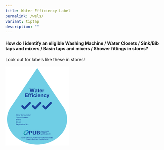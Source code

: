 ```yaml
---
title: Water Efficiency Label
permalink: /wels/
variant: tiptap
description: ""
---
```

<h4><strong>How do I identify an eligible Washing Machine / Water Closets / Sink/Bib taps and mixers / Basin taps and mixers / Shower fittings in stores?</strong></h4>
<p>Look out for labels like these in stores!</p>
<p></p>
<div class="isomer-image-wrapper">
<img style="width: 40%;" height="auto" width="100%" alt="" src="/images/wels3tick.png">
</div>
<p></p>